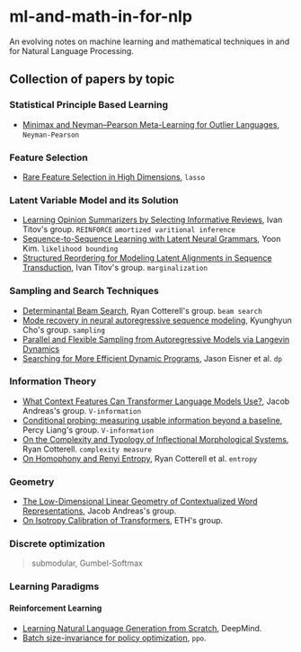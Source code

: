 # ml-and-math-in-for-nlp
An evolving notes on machine learning and mathematical techniques in and for Natural Language Processing.



## Collection of papers by topic


### Statistical Principle Based Learning

- [Minimax and Neyman–Pearson Meta-Learning for Outlier Languages](https://aclanthology.org/2021.findings-acl.106.pdf), `Neyman-Pearson`


### Feature Selection

- [Rare Feature Selection in High Dimensions](https://arxiv.org/pdf/1803.06675.pdf), `lasso`


### Latent Variable Model and its Solution

- [Learning Opinion Summarizers by Selecting Informative Reviews](https://arxiv.org/pdf/2109.04325.pdf), Ivan Titov's group. `REINFORCE` `amortized varitional inference`
- [Sequence-to-Sequence Learning with Latent Neural Grammars](https://arxiv.org/abs/2109.01135), Yoon Kim. `likelihood bounding`
- [Structured Reordering for Modeling Latent Alignments in Sequence Transduction](https://arxiv.org/abs/2106.03257), Ivan Titov's group. `marginalization`



### Sampling and Search Techniques

- [Determinantal Beam Search](https://arxiv.org/abs/2106.07400), Ryan Cotterell's group. `beam search`
- [Mode recovery in neural autoregressive sequence modeling](https://aclanthology.org/2021.spnlp-1.5.pdf), Kyunghyun Cho's group. `sampling`
- [Parallel and Flexible Sampling from Autoregressive Models via Langevin Dynamics]()
- [Searching for More Efficient Dynamic Programs](https://arxiv.org/pdf/2109.06966.pdf), Jason Eisner et al. `dp`



### Information Theory

- [What Context Features Can Transformer Language Models Use?](https://arxiv.org/abs/2106.08367), Jacob Andreas's group. `V-information`
- [Conditional probing: measuring usable information beyond a baseline](https://arxiv.org/pdf/2109.09234.pdf), Percy Liang's group. `V-information`
- [On the Complexity and Typology of Inflectional Morphological Systems](https://arxiv.org/pdf/1807.02747.pdf), Ryan Cotterell. `complexity measure`
- [On Homophony and Renyi Entropy](https://arxiv.org/pdf/2109.13766.pdf), Ryan Cotterell et al. `entropy`


### Geometry

- [The Low-Dimensional Linear Geometry of Contextualized Word Representations](), Jacob Andreas's group.
- [On Isotropy Calibration of Transformers](https://arxiv.org/pdf/2109.13304.pdf), ETH's group.



### Discrete optimization

> submodular, Gumbel-Softmax



### Learning Paradigms

#### Reinforcement Learning

- [Learning Natural Language Generation from Scratch](https://arxiv.org/pdf/2109.09371.pdf), DeepMind.
- [Batch size-invariance for policy optimization](https://arxiv.org/pdf/2110.00641.pdf), `ppo`.
